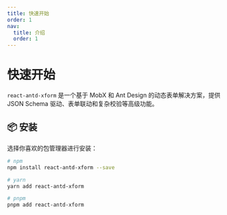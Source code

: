 ```yaml
---
title: 快速开始
order: 1
nav:
  title: 介绍
  order: 1
---
```


# 快速开始

`react-antd-xform` 是一个基于 MobX 和 Ant Design 的动态表单解决方案，提供 JSON Schema 驱动、表单联动和复杂校验等高级功能。

## 📦 安装

选择你喜欢的包管理器进行安装：

```bash
# npm
npm install react-antd-xform --save

# yarn
yarn add react-antd-xform

# pnpm
pnpm add react-antd-xform
